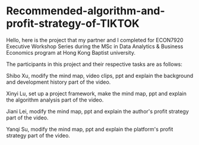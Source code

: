 # Recommended-algorithm-and-profit-strategy-of-TIKTOK

Hello, here is the project that my partner and I completed for ECON7920 Executive Workshop Series during the MSc in Data Analytics & Business Economics program at Hong Kong Baptist university.

The participants in this project and their respective tasks are as follows:

Shibo Xu, modify the mind map, video clips, ppt and explain the background and development history part of the video.

Xinyi Lu, set up a project framework, make the mind map, ppt and explain the algorithm analysis part of the video.

Jiani Lei, modify the mind map, ppt and explain the author's profit strategy part of the video.

Yanqi Su, modify the mind map, ppt and explain the platform's profit strategy part of the video.

